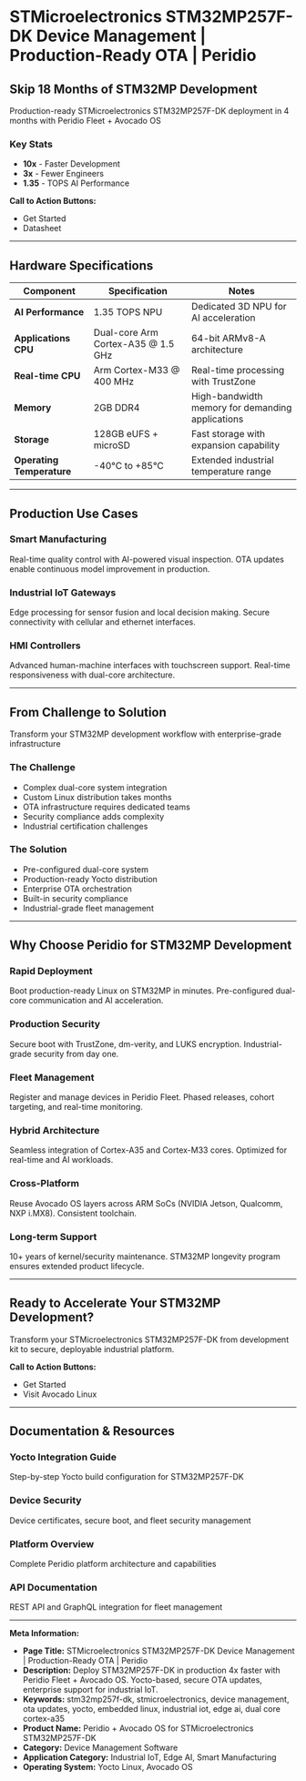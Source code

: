 # STMicroelectronics STM32MP257F-DK Device Management | Production-Ready OTA | Peridio

## Skip 18 Months of STM32MP Development

Production-ready STMicroelectronics STM32MP257F-DK deployment in 4 months with Peridio Fleet + Avocado OS

### Key Stats
- **10x** - Faster Development
- **3x** - Fewer Engineers
- **1.35** - TOPS AI Performance

**Call to Action Buttons:**
- Get Started
- Datasheet

---

## Hardware Specifications

| Component | Specification | Notes |
|-----------|---------------|-------|
| **AI Performance** | 1.35 TOPS NPU | Dedicated 3D NPU for AI acceleration |
| **Applications CPU** | Dual-core Arm Cortex-A35 @ 1.5 GHz | 64-bit ARMv8-A architecture |
| **Real-time CPU** | Arm Cortex-M33 @ 400 MHz | Real-time processing with TrustZone |
| **Memory** | 2GB DDR4 | High-bandwidth memory for demanding applications |
| **Storage** | 128GB eUFS + microSD | Fast storage with expansion capability |
| **Operating Temperature** | -40°C to +85°C | Extended industrial temperature range |

---

## Production Use Cases

### Smart Manufacturing
Real-time quality control with AI-powered visual inspection. OTA updates enable continuous model improvement in production.

### Industrial IoT Gateways
Edge processing for sensor fusion and local decision making. Secure connectivity with cellular and ethernet interfaces.

### HMI Controllers
Advanced human-machine interfaces with touchscreen support. Real-time responsiveness with dual-core architecture.

---

## From Challenge to Solution
Transform your STM32MP development workflow with enterprise-grade infrastructure

### The Challenge
- Complex dual-core system integration
- Custom Linux distribution takes months
- OTA infrastructure requires dedicated teams
- Security compliance adds complexity
- Industrial certification challenges

### The Solution
- Pre-configured dual-core system
- Production-ready Yocto distribution
- Enterprise OTA orchestration
- Built-in security compliance
- Industrial-grade fleet management

---

## Why Choose Peridio for STM32MP Development

### Rapid Deployment
Boot production-ready Linux on STM32MP in minutes. Pre-configured dual-core communication and AI acceleration.

### Production Security
Secure boot with TrustZone, dm-verity, and LUKS encryption. Industrial-grade security from day one.

### Fleet Management
Register and manage devices in Peridio Fleet. Phased releases, cohort targeting, and real-time monitoring.

### Hybrid Architecture
Seamless integration of Cortex-A35 and Cortex-M33 cores. Optimized for real-time and AI workloads.

### Cross-Platform
Reuse Avocado OS layers across ARM SoCs (NVIDIA Jetson, Qualcomm, NXP i.MX8). Consistent toolchain.

### Long-term Support
10+ years of kernel/security maintenance. STM32MP longevity program ensures extended product lifecycle.

---

## Ready to Accelerate Your STM32MP Development?

Transform your STMicroelectronics STM32MP257F-DK from development kit to secure, deployable industrial platform.

**Call to Action Buttons:**
- Get Started
- Visit Avocado Linux

---

## Documentation & Resources

### Yocto Integration Guide
Step-by-step Yocto build configuration for STM32MP257F-DK

### Device Security
Device certificates, secure boot, and fleet security management

### Platform Overview
Complete Peridio platform architecture and capabilities

### API Documentation
REST API and GraphQL integration for fleet management

---

**Meta Information:**
- **Page Title:** STMicroelectronics STM32MP257F-DK Device Management | Production-Ready OTA | Peridio
- **Description:** Deploy STM32MP257F-DK in production 4x faster with Peridio Fleet + Avocado OS. Yocto-based, secure OTA updates, enterprise support for industrial IoT.
- **Keywords:** stm32mp257f-dk, stmicroelectronics, device management, ota updates, yocto, embedded linux, industrial iot, edge ai, dual core cortex-a35
- **Product Name:** Peridio + Avocado OS for STMicroelectronics STM32MP257F-DK
- **Category:** Device Management Software
- **Application Category:** Industrial IoT, Edge AI, Smart Manufacturing
- **Operating System:** Yocto Linux, Avocado OS